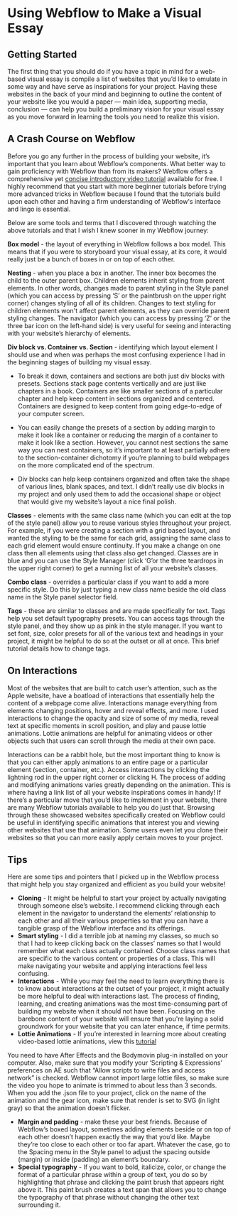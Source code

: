 # Using Webflow to Make a Visual Essay

## Getting Started
The first thing that you should do if you have a topic in mind for a web-based visual essay is compile a list of websites that you’d like to emulate in some way and have serve as inspirations for your project. Having these websites in the back of your mind and beginning to outline the content of your website like you would a paper — main idea, supporting media, conclusion — can help you build a preliminary vision for your visual essay as you move forward in learning the tools you need to realize this vision.

## A Crash Course on Webflow
Before you go any further in the process of building your website, it’s important that you learn about Webflow’s components. What better way to gain proficiency with Webflow than from its makers? Webflow offers a comprehensive yet [concise introductory video tutorial]( https://university.webflow.com/courses/webflow-101-crash-course) available for free. I highly recommend that you start with more beginner tutorials before trying more advanced tricks in Webflow because I found that the tutorials build upon each other and having a firm understanding of Webflow's interface and lingo is essential.

Below are some tools and terms that I discovered through watching the above tutorials and that I wish I knew sooner in my Webflow journey:

**Box model** - the layout of everything in Webflow follows a box model. This means that if you were to storyboard your visual essay, at its core, it would really just be a bunch of boxes in or on top of each other.

**Nesting** - when you place a box in another. The inner box becomes the child to the outer parent box. Children elements inherit styling from parent elements. In other words, changes made to parent styling in the Style panel (which you can access by pressing ‘S’ or the paintbrush on the upper right corner) changes styling of all of its children. Changes to text styling for children elements won't affect parent elements, as they can override parent styling changes. The navigator (which you can access by pressing ‘Z’ or the three bar icon on the left-hand side) is very useful for seeing and interacting with your website’s hierarchy of elements.

**Div block vs. Container vs. Section** - identifying which layout element I should use and when was perhaps the most confusing experience I had in the beginning stages of building my visual essay.

* To break it down, containers and sections are both just div blocks with presets. Sections stack page contents vertically and are just like chapters in a book. Containers are like smaller sections of a particular chapter and help keep content in sections organized and centered. Containers are designed to keep content from going edge-to-edge of your computer screen. 

* You can easily change the presets of a section by adding margin to make it look like a container or reducing the margin of a container to make it look like a section. However, you cannot nest sections the same way you can nest containers, so it’s important to at least partially adhere to the section-container dichotomy if you’re planning to build webpages on the more complicated end of the spectrum.

* Div blocks can help keep containers organized and often take the shape of various lines, blank spaces, and text. I didn’t really use div blocks in my project and only used them to add the occasional shape or object that would give my website’s layout a nice final polish. 

**Classes** - elements with the same class name (which you can edit at the top of the style panel) allow you to reuse various styles throughout your project. For example, if you were creating a section with a grid based layout, and wanted the styling to be the same for each grid, assigning the same class to each grid element would ensure continuity. If you make a change on one class then all elements using that class also get changed. Classes are in blue and you can use the Style Manager (click ‘G’or the three teardrops in the upper right corner) to get a running list of all your website’s classes.

**Combo class** - overrides a particular class if you want to add a more specific style. Do this by just typing a new class name beside the old class name in the Style panel selector field. 

**Tags** - these are similar to classes and are made specifically for text. Tags help you set default typography presets. You can access tags through the style panel, and they show up as pink in the style manager. If you want to set font, size, color presets for all of the various text and headings in your project, it might be helpful to do so at the outset or all at once. This brief tutorial details how to change tags.


## On Interactions
Most of the websites that are built to catch user’s attention, such as the Apple website, have a boatload of interactions that essentially help the content of a webpage come alive. Interactions manage everything from elements changing positions, hover and reveal effects, and more. I used interactions to change the opacity and size of some of my media, reveal text at specific moments in scroll position, and play and pause lottie animations. Lottie animations are helpful for animating videos or other objects such that users can scroll through the media at their own pace. 

Interactions can be a rabbit hole, but the most important thing to know is that you can either apply animations to an entire page or a particular element (section, container, etc.). Access interactions by clicking the lightning rod in the upper right corner or clicking H. The process of adding and modifying animations varies greatly depending on the animation. This is where having a link list of all your website inspirations comes in handy! If there’s a particular move that you’d like to implement in your website, there are many Webflow tutorials available to help you do just that. Browsing through these showcased websites specifically created on Webflow could be useful in identifying specific animations that interest you and viewing other websites that use that animation. Some users even let you clone their websites so that you can more easily apply certain moves to your project.


## Tips
Here are some tips and pointers that I picked up in the Webflow process that might help you stay organized and efficient as you build your website!

* **Cloning** - It might be helpful to start your project by actually navigating through someone else’s website. I recommend clicking through each element in the navigator to understand the elements’ relationship to each other and all their various properties so that you can have a tangible grasp of the Webflow interface and its offerings.
* **Smart styling** - I did a terrible job at naming my classes, so much so that I had to keep clicking back on the classes’ names so that I would remember what each class actually contained. Choose class names that are specific to the various content or properties of a class. This will make navigating your website and applying interactions feel less confusing.
* **Interactions** - While you may feel the need to learn everything there is to know about interactions at the outset of your project, it might actually be more helpful to deal with interactions last. The process of finding, learning, and creating animations was the most time-consuming part of building my website when it should not have been. Focusing on the barebone content of your website will ensure that you're laying a solid groundwork for your website that you can later enhance, if time permits.
* **Lottie Animations** - If you’re interested in learning more about creating video-based lottie animations, view this [tutorial]([https://](https://www.youtube.com/watch?v=2djbqUOtFgg)) 

You need to have After Effects and the Bodymovin plug-in installed on your computer. Also, make sure that you modify your ‘Scripting & Expressions’ preferences on AE such that “Allow scripts to write files and access network” is checked. Webflow cannot import large lottie files, so make sure the video you hope to animate is trimmed to about less than 3 seconds. When you add the .json file to your project, click on the name of the animation and the gear icon, make sure that render is set to SVG (in light gray) so that the animation doesn’t flicker.
* **Margin and padding** - make these your best friends. Because of Webflow’s boxed layout, sometimes adding elements beside or on top of each other doesn’t happen exactly the way that you’d like. Maybe they’re too close to each other or too far apart. Whatever the case, go to the Spacing menu in the Style panel to adjust the spacing outside (margin) or inside (padding) an element’s boundary.
* **Special typography** - If you want to bold, italicize, color, or change the format of a particular phrase within a group of text, you do so by highlighting that phrase and clicking the paint brush that appears right above it. This paint brush creates a text span that allows you to change the typography of that phrase without changing the other text surrounding it.

